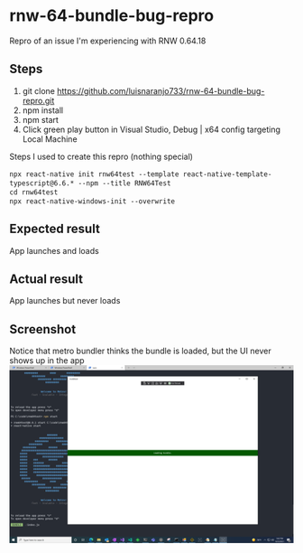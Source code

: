 # rnw-64-bundle-bug-repro
Repro of an issue I'm experiencing with RNW 0.64.18

## Steps

1. git clone https://github.com/luisnaranjo733/rnw-64-bundle-bug-repro.git
1. npm install
2. npm start
3. Click green play button in Visual Studio, Debug | x64 config targeting Local Machine

Steps I used to create this repro (nothing special)
```
npx react-native init rnw64test --template react-native-template-typescript@6.6.* --npm --title RNW64Test
cd rnw64test
npx react-native-windows-init --overwrite
```

## Expected result

App launches and loads

## Actual result

App launches but never loads

## Screenshot 
Notice that metro bundler thinks the bundle is loaded, but the UI never shows up in the app
![Screenshot of repro](/screenshot.png)